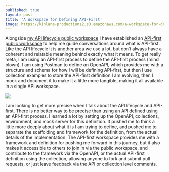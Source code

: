 ```yaml
---
published: true
layout: post
title: 'A Workspace for Defining API-First'
image: https://kinlane-productions2.s3.amazonaws.com/a-workspace-for-defining-apifirst.png
---
```


Alongside [my API lifecycle public workspace](https://www.postman.com/api-evangelist/workspace/api-life-cycle/overview) I have established an [API-first public workspace](https://www.postman.com/api-evangelist/workspace/api-first/overview) to help me guide conversations around what is API-first. Like the API lifecycle it is another area we use a lot, but don’t always have a coherent and relatable meaning behind exactly what it means. To get really meta, I am using an API-first process to define the API-first process (mind blown). I am using Postman to define an OpenAPI, which provides me with a structure and schema for how I will be defining API-first, but then I use collection examples to store the API-first definition I am evolving, then I mock and document it to make it a little more tangible, making it all available in a single API workspace.


[![](https://kinlane-productions2.s3.amazonaws.com/a-workspace-for-defining-apifirst.png)](https://www.postman.com/api-evangelist/workspace/api-first/overview)


I am looking to get more precise when I talk about the API lifecycle and API-first. There is no better way to be precise than using an API defined using an API-first process. I learned a lot by setting up the OpenAPI, collections, environment, and mock server for this definition. It pushed me to think a little more deeply about what it is I am trying to define, and pushed me to separate the scaffolding and framework for the definition, from the actual details of the implementation. The API-first workspace provides me with a framework and definition for pushing me forward in this journey, but it also makes it accessible to others to join in via the public workspace, and contribute to the framework via the OpenAPI, or the actual API-first definition using the collection, allowing anyone to fork and submit pull requests, or just leave feedback via the API or collection level comments.